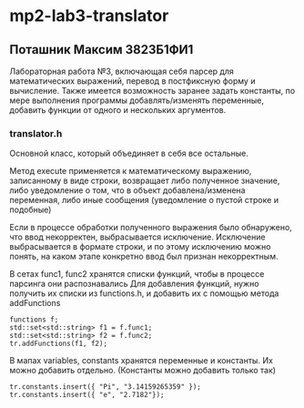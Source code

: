 # mp2-lab3-translator
## Поташник Максим 3823Б1ФИ1
Лабораторная работа №3, включающая себя парсер для математических выражений, 
перевод в постфиксную форму и вычисление. Также имеется возможность заранее задать константы,
по мере выполнения программы добавлять/изменять переменные,
добавить функции от одного и нескольких аргументов. 

### translator.h
Основной класс, который объединяет в себя все остальные.

Метод execute применяется к математическому выражению, записанному в виде строки,
возвращает либо полученное значение, либо уведомление о том, что в объект добавлена/изменена переменная,
либо иные сообщения (уведомление о пустой строке и подобные)

Если в процессе обработки полученного выражения было обнаружено, что ввод некорректен, выбрасывается исключение.
Исключение выбрасывается в формате строки, и по этому исключению можно понять, 
на каком этапе конкретно ввод был признан некорректным. 

В сетах func1, func2 хранятся списки функций, чтобы в процессе парсинга они распознавались
Для добавления функций, нужно получить их списки из functions.h, и добавить их с помощью метода addFunctions
```
functions f;
std::set<std::string> f1 = f.func1;
std::set<std::string> f2 = f.func2; 
tr.addFunctions(f1, f2);
```

В мапах variables, constants хранятся переменные и константы. 
Их можно добавить отдельно. (Константы можно добавить только так)
```
tr.constants.insert({ "Pi", "3.14159265359" }); 
tr.constants.insert({ "e", "2.7182"});
```
